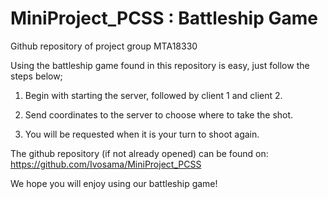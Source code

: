 # MiniProject_PCSS : Battleship Game
Github repository of project group MTA18330

Using the battleship game found in this repository is easy, just follow the steps below;

1. Begin with starting the server, followed by client 1 and client 2.

2. Send coordinates to the server to choose where to take the shot.

3. You will be requested when it is your turn to shoot again.

The github repository (if not already opened) can be found on: https://github.com/Ivosama/MiniProject_PCSS

We hope you will enjoy using our battleship game!
